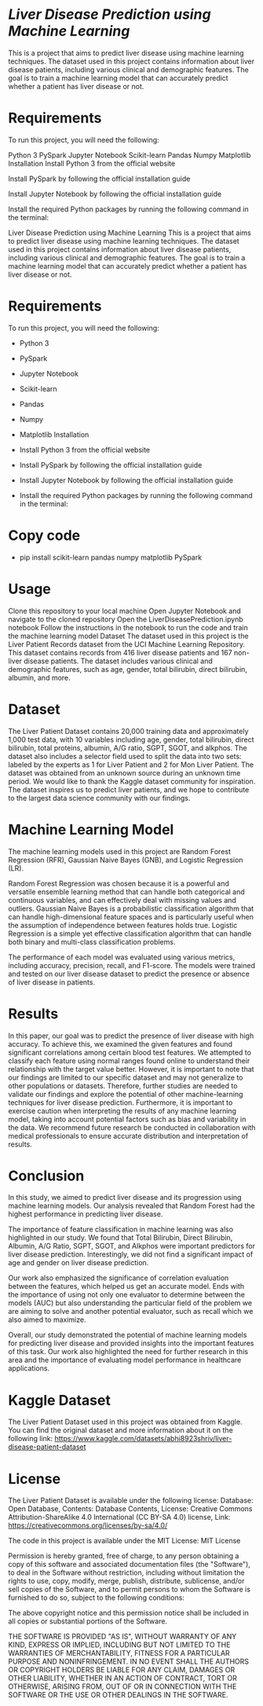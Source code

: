# _**Liver Disease Prediction using Machine Learning**_


This is a project that aims to predict liver disease using machine learning techniques. The dataset used in this project contains information about liver disease patients, including various clinical and demographic features. The goal is to train a machine learning model that can accurately predict whether a patient has liver disease or not.

# **Requirements**

To run this project, you will need the following:

Python 3
PySpark
Jupyter Notebook
Scikit-learn
Pandas
Numpy
Matplotlib
Installation
Install Python 3 from the official website

Install PySpark by following the official installation guide

Install Jupyter Notebook by following the official installation guide

Install the required Python packages by running the following command in the terminal:

Liver Disease Prediction using Machine Learning
This is a project that aims to predict liver disease using machine learning techniques. The dataset used in this project contains information about liver disease patients, including various clinical and demographic features. The goal is to train a machine learning model that can accurately predict whether a patient has liver disease or not.

# **Requirements**

To run this project, you will need the following:

* Python 3
* PySpark
* Jupyter Notebook
* Scikit-learn
* Pandas
* Numpy
* Matplotlib
Installation
* Install Python 3 from the official website

* Install PySpark by following the official installation guide

* Install Jupyter Notebook by following the official installation guide

* Install the required Python packages by running the following command in the terminal:

# **Copy code**
* pip install scikit-learn pandas numpy matplotlib PySpark 


# **Usage**

Clone this repository to your local machine
Open Jupyter Notebook and navigate to the cloned repository
Open the LiverDiseasePrediction.ipynb notebook
Follow the instructions in the notebook to run the code and train the machine learning model
Dataset
The dataset used in this project is the Liver Patient Records dataset from the UCI Machine Learning Repository. This dataset contains records from 416 liver disease patients and 167 non-liver disease patients. The dataset includes various clinical and demographic features, such as age, gender, total bilirubin, direct bilirubin, albumin, and more.


# **Dataset**

The Liver Patient Dataset contains 20,000 training data and approximately 1,000 test data, with 10 variables including age, gender, total bilirubin, direct bilirubin, total proteins, albumin, A/G ratio, SGPT, SGOT, and alkphos. The dataset also includes a selector field used to split the data into two sets: labeled by the experts as 1 for Liver Patient and 2 for Mon Liver Patient. The dataset was obtained from an unknown source during an unknown time period. We would like to thank the Kaggle dataset community for inspiration. The dataset inspires us to predict liver patients, and we hope to contribute to the largest data science community with our findings.

# **Machine Learning Model**

The machine learning models used in this project are Random Forest Regression (RFR), Gaussian Naive Bayes (GNB), and Logistic Regression (LR).

Random Forest Regression was chosen because it is a powerful and versatile ensemble learning method that can handle both categorical and continuous variables, and can effectively deal with missing values and outliers. Gaussian Naive Bayes is a probabilistic classification algorithm that can handle high-dimensional feature spaces and is particularly useful when the assumption of independence between features holds true. Logistic Regression is a simple yet effective classification algorithm that can handle both binary and multi-class classification problems.

The performance of each model was evaluated using various metrics, including accuracy, precision, recall, and F1-score. The models were trained and tested on our liver disease dataset to predict the presence or absence of liver disease in patients.

# **Results**

In this paper, our goal was to predict the presence of liver disease with high accuracy. To achieve this, we examined the given features and found significant correlations among certain blood test features. We attempted to classify each feature using normal ranges found online to understand their relationship with the target value better. However, it is important to note that our findings are limited to our specific dataset and may not generalize to other populations or datasets. Therefore, further studies are needed to validate our findings and explore the potential of other machine-learning techniques for liver disease prediction. Furthermore, it is important to exercise caution when interpreting the results of any machine learning model, taking into account potential factors such as bias and variability in the data. We recommend future research be conducted in collaboration with medical professionals to ensure accurate distribution and interpretation of results.

# **Conclusion**

In this study, we aimed to predict liver disease and its progression using machine learning models. Our analysis revealed that Random Forest had the highest performance in predicting liver disease.   

The importance of feature classification in machine learning was also highlighted in our study. We found that Total Bilirubin, Direct Bilirubin, Albumin, A/G Ratio, SGPT, SGOT, and Alkphos were important predictors for liver disease prediction. Interestingly, we did not find a significant impact of age and gender on liver disease prediction.

Our work also emphasized the significance of correlation evaluation between the features, which helped us get an accurate model. Ends with the importance of using not only one evaluator to determine between the models (AUC) but also understanding the particular field of the problem we are aiming to solve and another potential evaluator, such as recall which we also aimed to maximize.

Overall, our study demonstrated the potential of machine learning models for predicting liver disease and provided insights into the important features of this task. Our work also highlighted the need for further research in this area and the importance of evaluating model performance in healthcare applications.

# **Kaggle Dataset**

The Liver Patient Dataset used in this project was obtained from Kaggle. You can find the original dataset and more information about it on the following link:
https://www.kaggle.com/datasets/abhi8923shriv/liver-disease-patient-dataset

# **License**

The Liver Patient Dataset is available under the following license:
Database: Open Database, Contents: Database Contents, License: Creative Commons Attribution-ShareAlike 4.0 International (CC BY-SA 4.0) license, Link: https://creativecommons.org/licenses/by-sa/4.0/

The code in this project is available under the MIT License:
MIT License

Permission is hereby granted, free of charge, to any person obtaining a copy of this software and associated documentation files (the "Software"), to deal in the Software without restriction, including without limitation the rights to use, copy, modify, merge, publish, distribute, sublicense, and/or sell copies of the Software, and to permit persons to whom the Software is furnished to do so, subject to the following conditions:

The above copyright notice and this permission notice shall be included in all copies or substantial portions of the Software.

THE SOFTWARE IS PROVIDED "AS IS", WITHOUT WARRANTY OF ANY KIND, EXPRESS OR IMPLIED, INCLUDING BUT NOT LIMITED TO THE WARRANTIES OF MERCHANTABILITY, FITNESS FOR A PARTICULAR PURPOSE AND NONINFRINGEMENT. IN NO EVENT SHALL THE AUTHORS OR COPYRIGHT HOLDERS BE LIABLE FOR ANY CLAIM, DAMAGES OR OTHER LIABILITY, WHETHER IN AN ACTION OF CONTRACT, TORT OR OTHERWISE, ARISING FROM, OUT OF OR IN CONNECTION WITH THE SOFTWARE OR THE USE OR OTHER DEALINGS IN THE SOFTWARE.

